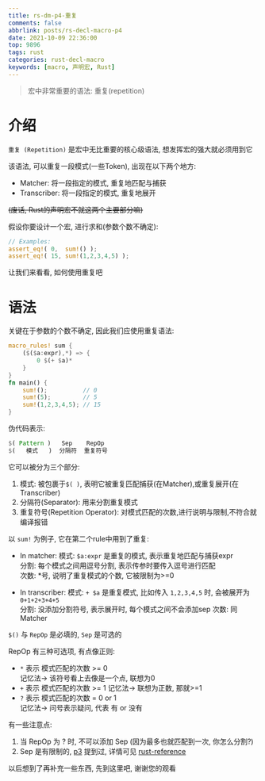 ```yaml
---
title: rs-dm-p4-重复
comments: false
abbrlink: posts/rs-decl-macro-p4
date: 2021-10-09 22:36:00
top: 9896
tags: rust
categories: rust-decl-macro
keywords: [macro, 声明宏, Rust]
---
```

> 宏中非常重要的语法: 重复(repetition)
<!-- more -->
# 介绍
`重复 (Repetition)` 是宏中无比重要的核心级语法, 想发挥宏的强大就必须用到它  

该语法, 可以重复一段模式(一些Token), 出现在以下两个地方:  
- Matcher: 将一段指定的模式, 重复地匹配与捕获
- Transcriber: 将一段指定的模式, 重复地展开

~~(废话, Rust的声明宏不就这两个主要部分嘛)~~  

假设你要设计一个宏, 进行求和(参数个数不确定):  

```rust
// Examples:
assert_eq!( 0,  sum!() );
assert_eq!( 15, sum!(1,2,3,4,5) );
```
  
让我们来看看, 如何使用重复吧

# 语法  
关键在于参数的个数不确定, 因此我们应使用重复语法:  
```rust
macro_rules! sum {
	($($a:expr),*) => {
		0 $(+ $a)*
	}
}
fn main() {
	sum!();          // 0
	sum!(5);         // 5
	sum!(1,2,3,4,5); // 15
}
```

伪代码表示:  
```rust
$( Pattern )   Sep    RepOp
$(   模式   )  分隔符  重复符号
```

它可以被分为三个部分:  
1. 模式: 被包裹于`$( )`, 表明它被重复匹配捕获(在Matcher),或重复展开(在Transcriber)  
2. 分隔符(Separator): 用来分割重复模式  
3. 重复符号(Repetition Operator): 对模式匹配的次数,进行说明与限制,不符合就编译报错  


以 `sum!` 为例子, 它在第二个rule中用到了重复:  
- In matcher: 
模式: `$a:expr` 是重复的模式, 表示重复地匹配与捕获expr  
分割: 每个模式之间用逗号分割, 表示传参时要传入逗号进行匹配  
次数: *号, 说明了重复模式的个数, 它被限制为>=0  

- In transcriber: 
模式: `+ $a` 是重复模式, 比如传入 `1,2,3,4,5` 时, 会被展开为 `0+1+2+3+4+5`  
分割: 没添加分割符号, 表示展开时, 每个模式之间不会添加sep
次数:	 同 Matcher  

`$()` 与 `RepOp` 是必填的, `Sep` 是可选的  

RepOp 有三种可选项, 有点像正则:
- `*` 表示 模式匹配的次数 >= 0  
记忆法-> 该符号看上去像是一个点, 联想为0
- `+` 表示 模式匹配的次数 >= 1
记忆法-> 联想为正数, 那就>=1
- `?` 表示 模式匹配的次数 = 0 or 1  
记忆法-> 问号表示疑问, 代表 有 or 没有  

有一些注意点:  
1. 当 RepOp 为 ? 时, 不可以添加 Sep (因为最多也就匹配到一次, 你怎么分割?)  
2. Sep 是有限制的, [p3](https://jedsek.github.io/posts/rs-dm-p3#%E6%AD%A7%E4%B9%89%E9%99%90%E5%88%B6) 提到过, 详情可见 [rust-reference](https://doc.rust-lang.org/stable/reference/macros-by-example.html#follow-set-ambiguity-restrictions)

以后想到了再补充一些东西, 先到这里吧, 谢谢您的观看  